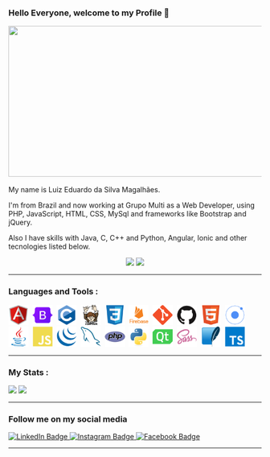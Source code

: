 ### Hello Everyone, welcome to my Profile 👋

<!--
**LuizEddie/LuizEddie** is a ✨ _special_ ✨ repository because its `README.md` (this file) appears on your GitHub profile.

Here are some ideas to get you started:

- 🔭 I’m currently working on ...
- 🌱 I’m currently learning ...
- 👯 I’m looking to collaborate on ...
- 🤔 I’m looking for help with ...
- 💬 Ask me about ...
- 📫 How to reach me: ...
- 😄 Pronouns: ...
- ⚡ Fun fact: ...
-->
<div align="center">
  <img src="https://media3.giphy.com/media/SVsARc6kCNNCpyIbdP/giphy.gif?cid=ecf05e47wi0of2z2mz3pf4v6jbxw7ovu649r6qw0xtm39pok&ep=v1_gifs_related&rid=giphy.gif&ct=g" width="600" height="300"/>
</div>

My name is Luiz Eduardo da Silva Magalhães. 

I'm from Brazil and now working at Grupo Multi as a Web Developer, using PHP, JavaScript, HTML, CSS, MySql and frameworks like Bootstrap and jQuery. 

Also I have skills with Java, C, C++ and Python, Angular, Ionic and other tecnologies listed below.

<div id="header" align="center">
  <img src="https://media0.giphy.com/media/hSm7tsgcrlaX6/giphy.gif?cid=ecf05e474t12twfd9vbtofe9vpsr8isjk13kuhqr58qa9pjy&ep=v1_gifs_related&rid=giphy.gif&ct=s" width="250"/>
  <img src="https://media3.giphy.com/media/v1.Y2lkPTc5MGI3NjExZDcwYjQ0YjdhYmRhYTE1Y2U5NWU1MWE1MjE2ZWIwNDRkNjUxNDMxYSZlcD12MV9pbnRlcm5hbF9naWZzX2dpZklkJmN0PXM/J74VvsZD9Um64/giphy.gif" width="250"/>
</div>
<hr>
<h3>Languages and Tools :</h3>
<div>
  <img src="https://github.com/devicons/devicon/blob/master/icons/angularjs/angularjs-original.svg" width="40" height="40"/>&nbsp;
  <img src="https://github.com/devicons/devicon/blob/master/icons/bootstrap/bootstrap-original.svg" width="40" height="40"/>&nbsp; 
  <img src="https://github.com/devicons/devicon/blob/master/icons/c/c-original.svg" width="40" height="40"/>&nbsp;
  <img src="https://github.com/devicons/devicon/blob/master/icons/composer/composer-original.svg" width="40" height="40"/>&nbsp;
  <img src="https://github.com/devicons/devicon/blob/master/icons/css3/css3-original.svg" width="40" height="40"/>&nbsp;
  <img src="https://github.com/devicons/devicon/blob/master/icons/firebase/firebase-plain-wordmark.svg" width="40" height="40"/>&nbsp;
  <img src="https://github.com/devicons/devicon/blob/master/icons/git/git-original.svg" width="40" height="40"/>&nbsp;
  <img src="https://github.com/devicons/devicon/blob/master/icons/github/github-original.svg" width="40" height="40"/>&nbsp;
  <img src="https://github.com/devicons/devicon/blob/master/icons/html5/html5-original.svg" width="40" height="40"/>&nbsp;
  <img src="https://github.com/devicons/devicon/blob/master/icons/ionic/ionic-original.svg" width="40" height="40"/>&nbsp;
  <img src="https://github.com/devicons/devicon/blob/master/icons/java/java-original.svg" width="40" height="40"/>&nbsp;
  <img src="https://github.com/devicons/devicon/blob/master/icons/javascript/javascript-plain.svg" width="40" height="40"/>&nbsp;
  <img src="https://github.com/devicons/devicon/blob/master/icons/jquery/jquery-original.svg" width="40" height="40"/>&nbsp;
  <img src="https://github.com/devicons/devicon/blob/master/icons/mysql/mysql-original.svg" width="40" height="40"/>&nbsp;
  <img src="https://github.com/devicons/devicon/blob/master/icons/php/php-original.svg" width="40" height="40"/>&nbsp;
  <img src="https://github.com/devicons/devicon/blob/master/icons/python/python-original.svg" width="40" height="40"/>&nbsp;
  <img src="https://github.com/devicons/devicon/blob/master/icons/qt/qt-original.svg" width="40" height="40"/>&nbsp;
  <img src="https://github.com/devicons/devicon/blob/master/icons/sass/sass-original.svg" width="40" height="40"/>&nbsp;
  <img src="https://github.com/devicons/devicon/blob/master/icons/sqlite/sqlite-original.svg" width="40" height="40"/>&nbsp;
  <img src="https://github.com/devicons/devicon/blob/master/icons/typescript/typescript-original.svg" width="40" height="40"/>&nbsp;
</div>
<hr>
<h3>My Stats :</h3>
<a href="https://git.io/streak-stats"><img src="http://github-readme-streak-stats.herokuapp.com?user=LuizEddie&theme=dark" width='277'/></a>
<a href="https://git.io/streak-stats"><img src="https://github-readme-stats.vercel.app/api/top-langs/?username=LuizEddie&layout=compact&theme=vision-friendly-dark" width='200'/></a>
<hr>
<h3>Follow me on my social media</h3>
<div id="badges">
  <a href="https://www.linkedin.com/in/luiz-eduardo-silva-magalh%C3%A3es-72714116a/">
    <img src="https://img.shields.io/badge/LinkedIn-blue?style=for-the-badge&logo=linkedin&logoColor=white" alt="LinkedIn Badge"/>
  </a>
  <a href="https://www.instagram.com/luiz_magalhaes1997/?hl=pt-br">
    <img src="https://img.shields.io/badge/Instagram-red?style=for-the-badge&logo=instagram&logoColor=white" alt="Instagram Badge"/>
  </a>
  <a href="https://www.facebook.com/lordshien1997">
    <img src="https://img.shields.io/badge/Facebook-blue?style=for-the-badge&logo=facebook&logoColor=white" alt="Facebook Badge"/>
  </a>
</div>
<hr>
